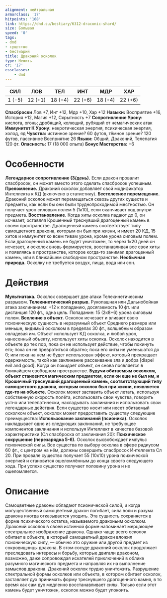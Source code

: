 ```yaml
---
alignment: нейтральная
armorclass: '17'
hitpoints: '168'
link: https://dnd.su/bestiary/6312-draconic-shard/
size: Большая
speed: '0'
tags:
- dnd
- существо
- бестиарий
title: Драконий осколок
type: Нежить
cr: '17'
cssclasses:
    - dnd
---
```



| СИЛ | ЛОВ | ТЕЛ | ИНТ | МДР | ХАР |
|---|---|---|---|---|---|
| 1 (-5) | 12 (+1) | 18 (+4) | 22 (+6) | 18 (+4) | 22 (+6) |
**Спасброски** Лов +7, Инт +12, Мдр +10, Хар +12
**Навыки:** Восприятие +16, История +12, Магия +12, Скрытность +7
**Сопротивление Урону:** кислота, огонь; дробящий, колющий, рубящий от немагических атак
**Иммунитет К Урону:** некротическая энергия, психическая энергия, холод, яд
**Чувства:** истинное зрение? 60 футов, тёмное зрение? 120 футов, пассивное Восприятие 26
**Языки:** Общий, Драконий, Телепатия 120 фт.
**Опасность:** 17 (18 000 опыта)
**Бонус Мастерства:** +6


# Особенности
**Легендарное сопротивление (3/день).** Если дракон провалит спасбросок, он может вместо этого сделать спасбросок успешным.
**Преломление.** Драконий осколок добавляет свой модификатор Интеллекта к КД (включено в статистику).
**Бестелесное перемещение.** Драконий осколок может перемещаться сквозь других существ и предметы, как если бы они были труднопроходимой местностью. Он получает урон силовым полем 5 (1к10), если оканчивает ход внутри предмета.
**Восстановление.** Когда хиты осколка падают до 0, он исчезает, оставляя Крошечный треснувший драгоценный камень в своем пространстве. Драгоценный камень соответствует типу самоцветного дракона, которым он был при жизни, и имеет 20 КД, 15 хитов и иммунитет ко всем тивам урона, кроме урона силовым полем. Если драгоценный камень не будет уничтожен, то через 1к20 дней он исчезает, и осколок вновь формируется, восстанавливая все свои хиты и появляясь в пространстве, которое когда-то занимал драгоценный камень, или в ближайшем свободном пространстве.
**Необычная природа.** Осколку не требуется воздух, пища, вода или сон.


# Действия
**Мультиатака.** Осколок совершает две атаки Телекинетическим разрывом.
**Телекинетический разрыв.** Рукопашная или Дальнобойная атака заклинанием: +12 к попаданию, досягаемость 10 фт. или дистанция 120 фт., одна цель. Попадание: 15 (2к8+6) урона силовым полем.
**Вселение в объект.** Осколок исчезает и вливает свою псионическую сущность в неразумный объект Среднего размера или меньше, видимый осколком в пределах 30 фт., волшебным образом овладевая им. Объект использует КД осколка, и любой урон, нанесенный объекту, использует хиты осколка. Осколок находится в объекте до тех пор, пока он не использует действие, чтобы покинуть его; пока он не превратиться обратно; пока его хиты не уменьшатся до 0; или пока на нем не будет использован эффект, который прекращает одержимость, такой как заклинание рассеивание зла и добра [dispel evil and good]. Когда он покидает объект, он снова появляется в ближайшем свободном пространстве.
**Будучи обитаемым осколком, объект становится магическим предметом, если он еще не был им, и Крошечный треснувший драгоценный камень, соответствующий типу самоцветного дракона, которым осколок был при жизни, появляется где-то на объекте.** Осколок может заставить объект летать, используя собственную скорость полёта, использовать свои чувства, говорить устно или телепатически, накладывать заклинания и использовать свои легендарные действия.
Если существо носит или несет обитаемый осколком объект, осколок может предоставить существу следующие преимущества:
**Использование заклинаний (псионика).** Осколок накладывает одно из следующих заклинаний, не требующее компонентов заклинания и используя Интеллект в качестве базовой характеристики (Сл спасброска от заклинания 20):
**Психическое сокрушение (перезарядка 5-6).** Осколок высвобождает импульс психической силы. Все существа по выбору осколка в сфере радиусом 60 фт., с центром на нём, должны совершить спасбросок Интеллекта Сл 20. При провале существо получает 55 (10к10) урона психической энергией и становится ошеломлённым до конца своего следующего хода. При успехе существо получает половину урона и не ошеломляется.


# Описание
Самоцветные драконы обладают псионической силой, и когда могущественный самоцветный дракон погибает, сила воли и разума дракона иногда отказывается уходить. Эта сущность сохраняется в форме психического остатка, называемого драконьим осколком. Драконий осколок в своей истинной форме напоминает мерцающее спектральное изображение дракона. Однако чаще всего осколок обитает в объекте, в который самоцветный дракон вложил псионическую силу, — обычно это оружие или другой предмет из сокровищницы дракона. В этом сосуде драконий осколок продолжает преследовать интересы и борьбу, которые двигали драконом, возможно, даже сопровождая искателей приключений в облике разумного магического предмета и направляя их на выполнение замыслов дракона. Драконий осколок трудно уничтожить. Разрушение спектральной формы осколков или объекта, в котором обитает осколок, заставляет дух принимать форму треснувшего драгоценного камня, в то время как сам дух медленно восстанавливает силы. Только если этот камень будет уничтожен, осколок можно будет упокоить.